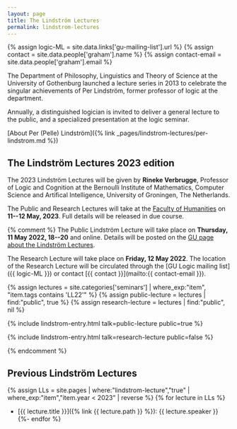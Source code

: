```yaml
---
layout: page
title: The Lindström Lectures
permalink: lindstrom-lectures
---
```

{% assign logic-ML = site.data.links['gu-mailing-list'].url %}
{% assign contact = site.data.people['graham'].name %}
{% assign contact-email = site.data.people['graham'].email %}

The Department of Philosophy, Linguistics and Theory of Science at the University of Gothenburg launched a lecture series in 2013 to celebrate the singular achievements of Per Lindström, former professor of logic at the department.

Annually, a distinguished logician is invited to deliver a general lecture to the public, and a specialized presentation at the logic seminar.

[About Per (Pelle) Lindström]({% link _pages/lindstrom-lectures/per-lindstrom.md %})

## The Lindström Lectures 2023 edition

The 2023 Lindström Lectures will be given by **Rineke Verbrugge**, Professor of Logic and Cognition at the Bernoulli Institute of Mathematics, Computer Science and Artifical Intelligence, University of Groningen, The Netherlands.

The Public and Research Lectures will take at the [Faculty of Humanities](https://www.gu.se/en/humanities) on **11--12 May, 2023**.
Full details will be released in due course.

{% comment %}
The Public Lindström Lecture will take place on **Thursday, 11 May 2022, 18--20**  and online. Details will be posted on the [GU page about the Lindström Lectures](https://www.gu.se/en/flov/the-lindstrom-lectures).

The Research Lecture will take place on **Friday, 12 May 2022**.
The location of the Research Lecture will be circulated through the [GU Logic mailing list]({{ logic-ML }}) or contact [{{ contact }}](mailto:{{ contact-email }}).

{% assign lectures = site.categories['seminars'] | where_exp:"item", "item.tags contains 'LL22'" %}
{% assign public-lecture = lectures | find:"public", true %}
{% assign research-lecture = lectures | find:"public", nil %}

{% include lindstrom-entry.html talk=public-lecture public=true %}

{% include lindstrom-entry.html talk=research-lecture public=false %}

{% endcomment %}

## Previous Lindström Lectures

{% assign LLs = site.pages | where:"lindstrom-lecture","true" | where_exp:"item","item.year < 2023" | reverse %}
{% for lecture in LLs %}
* [{{ lecture.title }}]({% link {{ lecture.path }} %}): {{ lecture.speaker }}
{%- endfor %}
